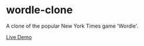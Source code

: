 # wordle-clone

A clone of the popular New York Times game 'Wordle'.

[Live Demo](https://martin-ukhanov.github.io/wordle-clone/)
